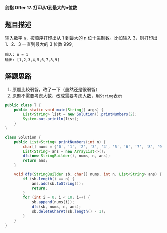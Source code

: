 **剑指 Offer 17. 打印从1到最大的n位数**

## 题目描述


输入数字 `n`，按顺序打印出从 1 到最大的 n 位十进制数。比如输入 3，则打印出 1、2、3 一直到最大的 3 位数 999。

```
输入: n = 1
输出: [1,2,3,4,5,6,7,8,9]
```

## 解题思路

1. 原题比较弱智，改了一下（虽然还是很弱智）
2. 原题不需要考虑大数，改成需要考虑大数，用`String`表示

```java
public class T {
    public static void main(String[] args) {
        List<String> list = new Solution().printNumbers(2);
        System.out.println(list);
    }
}

class Solution {
    public List<String> printNumbers(int n) {
        char[] nums = {'0', '1', '2', '3', '4', '5', '6', '7', '8', '9'};
        List<String> ans = new ArrayList<>();
        dfs(new StringBuilder(), nums, n, ans);
        return ans;
    }

    void dfs(StringBuilder sb, char[] nums, int n, List<String> ans) {
        if (sb.length() == n) {
            ans.add(sb.toString());
            return;
        }
        for (int i = 0; i < 10; i++) {
            sb.append(nums[i]);
            dfs(sb, nums, n, ans);
            sb.deleteCharAt(sb.length() - 1);
        }
    }
}
```